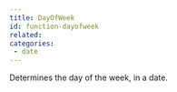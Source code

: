 ```yaml
---
title: DayOfWeek
id: function-dayofweek
related:
categories:
 - date
---
```


Determines the day of the week, in a date.